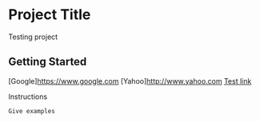 # Project Title

Testing project

## Getting Started

[Google]https://www.google.com
[Yahoo]http://www.yahoo.com
[Test link](https://gal-a.github.io/testing/test_folder/Scraping_For_Data.ipynb)

Instructions

```
Give examples
```
